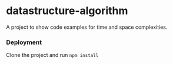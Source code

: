# datastructure-algorithm
A project to show code examples for time and space complexities.
### Deployment
Clone the project and run
`npm install`

